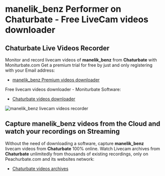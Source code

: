 # manelik_benz Performer on Chaturbate - Free LiveCam videos downloader

## Chaturbate Live Videos Recorder

Monitor and record livecam videos of **manelik_benz** from **Chaturbate** with Moniturbate.com
Get a premium trial for free by just and only registering with your Email address:
* [manelik_benz Premium videos downloader](https://moniturbate.com/request-demo-licence-key.html)

Free livecam videos downloader - Moniturbate Software:
* [Chaturbate videos downloader](https://moniturbate.com/moniturbate-download-software.html)

![manelik_benz livecam videos recorder](https://peachurnet.com/templates/moniturbate-software.png)


## Capture manelik_benz videos from the Cloud and watch your recordings on Streaming

Without the need of downloading a software, capture **manelik_benz** livecam videos from **Chaturbate** 100% online.
Watch Livecam archives from **Chaturbate** unlimitedly from thousands of existing recordings, only on Peachurbate.com and its websites network:
* [Chaturbate videos archives](https://peachurnet.com/)